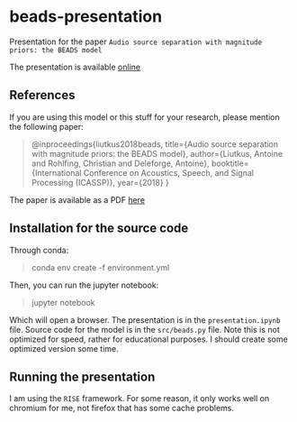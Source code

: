 # beads-presentation
Presentation for the paper `Audio source separation with magnitude priors: the BEADS model `

The presentation is available [online](https://aliutkus.github.io/beads-presentation/)

## References
If you are using this model or this stuff for your research, please mention the following paper:
> @inproceedings{liutkus2018beads,
>  title={Audio source separation with magnitude priors: the BEADS model},
>  author={Liutkus, Antoine and Rohlfing, Christian and Deleforge, Antoine},
>  booktitle={International Conference on Acoustics, Speech, and Signal Processing (ICASSP)},
>  year={2018}
}

The paper is available as a PDF [here](https://hal.inria.fr/hal-01713886/document)

## Installation for the source code
Through conda:
> conda env create -f environment.yml


Then, you can run the jupyter notebook:

> jupyter notebook

Which will open a browser. The presentation is in the `presentation.ipynb` file. Source code for the model is in the `src/beads.py` file. Note this is not optimized for speed, rather for educational purposes. I should create some optimized version some time.

## Running the presentation

I am using the `RISE` framework. For some reason, it only works well on chromium for me, not firefox that has some cache problems.
